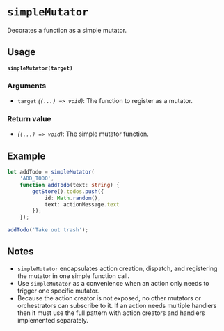 # `simpleMutator`

Decorates a function as a simple mutator.

## Usage

**`simpleMutator(target)`**

### Arguments

* `target` *(`(...) => void`)*: The function to register as a mutator.

### Return value

* *(`(...) => void`)*: The simple mutator function.

## Example

```typescript
let addTodo = simpleMutator(
    'ADD_TODO',
    function addTodo(text: string) {
        getStore().todos.push({
            id: Math.random(),
            text: actionMessage.text
        });
    });

addTodo('Take out trash');
```

## Notes

* `simpleMutator` encapsulates action creation, dispatch, and registering the mutator in one simple function call.
* Use `simpleMutator` as a convenience when an action only needs to trigger one specific mutator.
* Because the action creator is not exposed, no other mutators or orchestrators can subscribe to it.  If an action needs multiple handlers then it must use the full pattern with action creators and handlers implemented separately.
